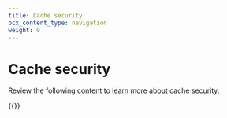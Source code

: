 ```yaml
---
title: Cache security
pcx_content_type: navigation
weight: 9
---
```


# Cache security

Review the following content to learn more about cache security.

{{<directory-listing>}}